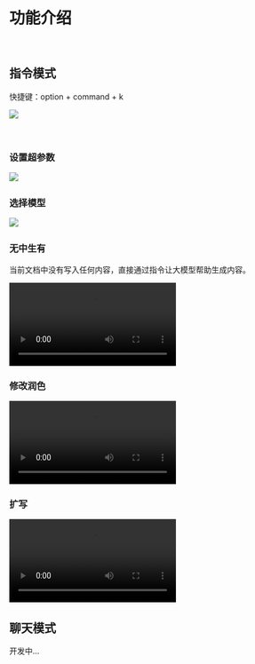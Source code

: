 # 功能介绍

‍

## 指令模式

快捷键：option + command + k

​![](https://pub-a4fc15e05e5b45ae93e81825f01bfb69.r2.dev/file-repository/files/%E5%BD%92%E6%A1%A3_1737019531739/yyy.jpg)​

‍

### 设置超参数

​![](https://pub-a4fc15e05e5b45ae93e81825f01bfb69.r2.dev/file-repository/files/%E5%BD%92%E6%A1%A3_1737019531739/xx.jpg)​

### 选择模型

​![](https://pub-a4fc15e05e5b45ae93e81825f01bfb69.r2.dev/file-repository/files/%E5%BD%92%E6%A1%A3_1737019531739/WechatIMG252.jpg)​

### 无中生有

当前文档中没有写入任何内容，直接通过指令让大模型帮助生成内容。

<video controls="controls" src="https://pub-a4fc15e05e5b45ae93e81825f01bfb69.r2.dev/file-repository/files/%E5%BD%92%E6%A1%A3_1737019531739/%E6%97%A0%E4%B8%AD%E7%94%9F%E6%9C%89.mp4" data-src=""></video>

### 修改润色

<video controls="controls" src="https://pub-a4fc15e05e5b45ae93e81825f01bfb69.r2.dev/file-repository/files/%E5%BD%92%E6%A1%A3_1737019531739/%E6%80%BB%E7%BB%93%E6%96%87%E6%A1%A3.mp4" data-src=""></video>

### 扩写

<video controls="controls" src="https://pub-a4fc15e05e5b45ae93e81825f01bfb69.r2.dev/file-repository/files/%E5%BD%92%E6%A1%A3_1737019531739/%E6%89%A9%E5%86%99.mp4" data-src=""></video>

## 聊天模式

开发中...

‍
